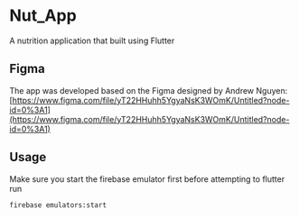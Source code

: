 # Nut_App
A nutrition application that built using Flutter

## Figma
The app was developed based on the Figma designed by Andrew Nguyen: [https://www.figma.com/file/yT22HHuhh5YgyaNsK3WOmK/Untitled?node-id=0%3A1](https://www.figma.com/file/yT22HHuhh5YgyaNsK3WOmK/Untitled?node-id=0%3A1)

## Usage
Make sure you start the firebase emulator first before attempting to flutter run
```bash
firebase emulators:start
```
